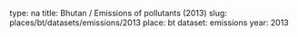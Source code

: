 type: na
title: Bhutan / Emissions of pollutants (2013)
slug: places/bt/datasets/emissions/2013
place: bt
dataset: emissions
year: 2013
